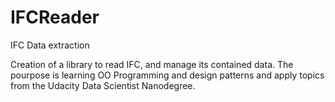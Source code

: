 # IFCReader
IFC Data extraction

Creation of a library to read IFC, and manage its contained data.
The pourpose is learning OO Programming and design patterns and apply topics from the Udacity Data Scientist Nanodegree.
